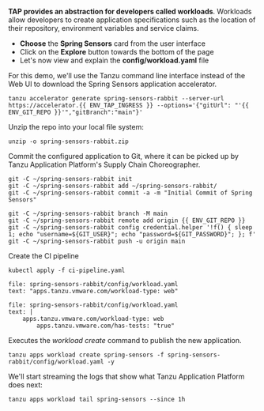 **TAP provides an abstraction for developers called workloads**. Workloads allow developers to create application specifications such as the location of their repository, environment variables and service claims.

- **Choose** the **Spring Sensors** card from the user interface
- Click on the **Explore** button towards the bottom of the page
- Let's now view and explain the **config/workload.yaml** file

For this demo, we'll use the Tanzu command line interface instead of the Web UI to download the Spring Sensors application accelerator.
```execute
tanzu accelerator generate spring-sensors-rabbit --server-url https://accelerator.{{ ENV_TAP_INGRESS }} --options='{"gitUrl": "'{{ ENV_GIT_REPO }}'","gitBranch":"main"}'
```

Unzip the repo into your local file system:
```execute
unzip -o spring-sensors-rabbit.zip
```

Commit the configured application to Git, where it can be picked up by Tanzu Application Platform's Supply Chain Choreographer.
```execute
git -C ~/spring-sensors-rabbit init
git -C ~/spring-sensors-rabbit add ~/spring-sensors-rabbit/
git -C ~/spring-sensors-rabbit commit -a -m "Initial Commit of Spring Sensors"
```

```execute
git -C ~/spring-sensors-rabbit branch -M main
git -C ~/spring-sensors-rabbit remote add origin {{ ENV_GIT_REPO }}
git -C ~/spring-sensors-rabbit config credential.helper '!f() { sleep 1; echo "username=${GIT_USER}"; echo "password=${GIT_PASSWORD}"; }; f'
git -C ~/spring-sensors-rabbit push -u origin main
```

Create the CI pipeline
```execute
kubectl apply -f ci-pipeline.yaml
```

```editor:select-matching-text
file: spring-sensors-rabbit/config/workload.yaml
text: "apps.tanzu.vmware.com/workload-type: web"
```
```editor:replace-text-selection
file: spring-sensors-rabbit/config/workload.yaml
text: |
    apps.tanzu.vmware.com/workload-type: web
        apps.tanzu.vmware.com/has-tests: "true"
```

Executes the *workload create* command to publish the new application. 
```execute
tanzu apps workload create spring-sensors -f spring-sensors-rabbit/config/workload.yaml -y
```

We'll start streaming the logs that show what Tanzu Application Platform does next:
```execute-2
tanzu apps workload tail spring-sensors --since 1h
```
